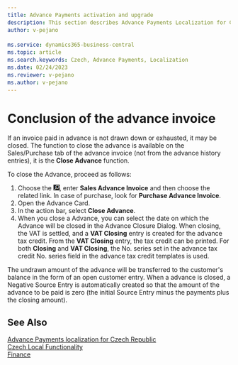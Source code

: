 ```yaml
---
title: Advance Payments activation and upgrade
description: This section describes Advance Payments Localization for Czech extension functionality.
author: v-pejano

ms.service: dynamics365-business-central
ms.topic: article
ms.search.keywords: Czech, Advance Payments, Localization
ms.date: 02/24/2023
ms.reviewer: v-pejano
ms.author: v-pejano
---
```


# Conclusion of the advance invoice  

If an invoice paid in advance is not drawn down or exhausted, it may be closed. The function to close the advance is available on the Sales/Purchase tab of the advance invoice (not from the advance history entries), it is the **Close Advance** function.

To close the Advance, proceed as follows:

1. Choose the ![Lightbulb that opens the Tell me Feature](media/search_small.png "Tell me what you want to do"), enter **Sales Advance Invoice** and then choose the related link. In case of purchase, look for **Purchase Advance Invoice**.
2. Open the Advance Card.
3. In the action bar, select **Close Advance**.
4. When you close a Advance, you can select the date on which the Advance will be closed in the Advance Closure Dialog. When closing, the VAT is settled, and a **VAT Closing** entry is created for the advance tax credit. From the **VAT Closing** entry, the tax credit can be printed. For both **Closing** and **VAT Closing**, the No. series set in the advance tax credit No. series field in the advance tax credit templates is used.

The undrawn amount of the advance will be transferred to the customer's balance in the form of an open customer entry.  When a advance is closed, a Negative Source Entry is automatically created so that the amount of the advance to be paid is zero (the initial Source Entry minus the payments plus the closing amount).

## See Also

[Advance Payments localization for Czech Republic](ui-extensions-advance-payments-localization-cz.md)  
[Czech Local Functionality](czech-local-functionality.md)  
[Finance](../../finance.md)
